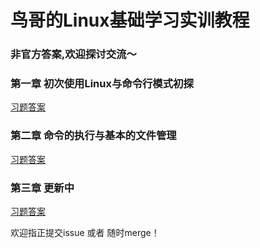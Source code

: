 鸟哥的Linux基础学习实训教程
===



### 非官方答案,欢迎探讨交流～

### 第一章 初次使用Linux与命令行模式初探
[习题答案](./chapter1/answers.md)

### 第二章 命令的执行与基本的文件管理
[习题答案](./chapter2/answers.md)

### 第三章 更新中
[习题答案](./chapter3/answers.md)

欢迎指正提交issue 或者 随时merge！